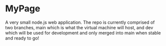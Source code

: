 # MyPage
A very small node.js web application.
The repo is currently comprised of two branches, main which is what the virtual machine will host, and dev which will be used for development and only merged into main when stable and ready to go!